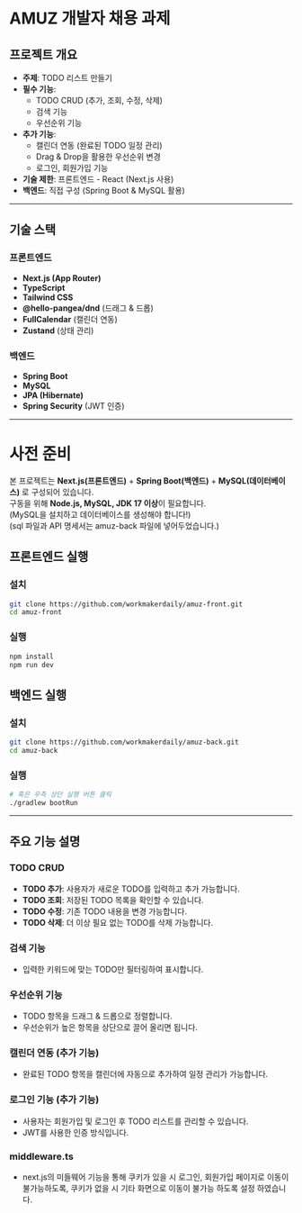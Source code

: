 # AMUZ 개발자 채용 과제

## 프로젝트 개요
- **주제**: TODO 리스트 만들기
- **필수 기능**:  
  - TODO CRUD (추가, 조회, 수정, 삭제)  
  - 검색 기능  
  - 우선순위 기능  
- **추가 기능**:  
  - 캘린더 연동 (완료된 TODO 일정 관리)  
  - Drag & Drop을 활용한 우선순위 변경  
  - 로그인, 회원가입 기능  
- **기술 제한**: 프론트엔드 - React (Next.js 사용)  
- **백엔드**: 직접 구성 (Spring Boot & MySQL 활용)

---

##  기술 스택
### 프론트엔드
- **Next.js (App Router)**
- **TypeScript**
- **Tailwind CSS**
- **@hello-pangea/dnd** (드래그 & 드롭)
- **FullCalendar** (캘린더 연동)
- **Zustand** (상태 관리)

### 백엔드
- **Spring Boot**
- **MySQL**
- **JPA (Hibernate)**
- **Spring Security** (JWT 인증)

---
# 사전 준비
본 프로젝트는 **Next.js(프론트엔드)** + **Spring Boot(백엔드)** + **MySQL(데이터베이스)** 로 구성되어 있습니다.  
구동을 위해 **Node.js, MySQL, JDK 17 이상**이 필요합니다.  
(MySQL을 설치하고 데이터베이스를 생성해야 합니다!)  
(sql 파일과 API 명세서는 amuz-back 파일에 넣어두었습니다.)  

## 프론트엔드 실행
### 설치
```bash
git clone https://github.com/workmakerdaily/amuz-front.git
cd amuz-front
```
### 실행
```bash
npm install
npm run dev
```

## 백엔드 실행
### 설치
```bash
git clone https://github.com/workmakerdaily/amuz-back.git
cd amuz-back
```
### 실행
```bash
# 혹은 우측 상단 실행 버튼 클릭
./gradlew bootRun
```
---

## 주요 기능 설명
### TODO CRUD
- **TODO 추가**: 사용자가 새로운 TODO를 입력하고 추가 가능합니다.
- **TODO 조회**: 저장된 TODO 목록을 확인할 수 있습니다.
- **TODO 수정**: 기존 TODO 내용을 변경 가능합니다.
- **TODO 삭제**: 더 이상 필요 없는 TODO를 삭제 가능합니다.

### 검색 기능
- 입력한 키워드에 맞는 TODO만 필터링하여 표시합니다.

### 우선순위 기능
- TODO 항목을 드래그 & 드롭으로 정렬합니다.
- 우선순위가 높은 항목을 상단으로 끌어 올리면 됩니다.

### 캘린더 연동 (추가 기능)
- 완료된 TODO 항목을 캘린더에 자동으로 추가하여 일정 관리가 가능합니다.

### 로그인 기능 (추가 기능)
- 사용자는 회원가입 및 로그인 후 TODO 리스트를 관리할 수 있습니다.
- JWT를 사용한 인증 방식입니다.

### middleware.ts
- next.js의 미들웨어 기능을 통해 쿠키가 있을 시 로그인, 회원가입 페이지로 이동이 불가능하도록, 쿠키가 없을 시 기타 화면으로 이동이 불가능 하도록 설정 하였습니다.